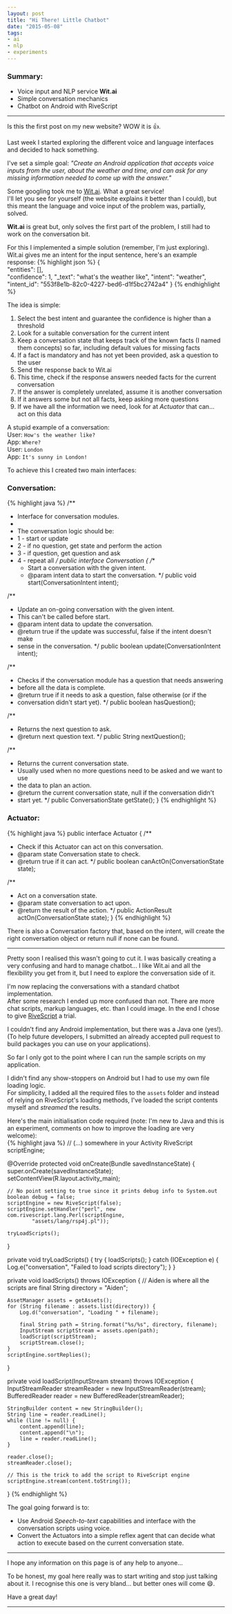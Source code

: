 ```yaml
---
layout: post
title: "Hi There! Little Chatbot"
date: "2015-05-08"
tags:
- ai
- nlp
- experiments
---
```


### Summary:
* Voice input and NLP service **Wit.ai**  
* Simple conversation mechanics  
* Chatbot on Android with RiveScript  

---

Is this the first post on my new website? WOW it is :thumbsup:.  

Last week I started exploring the different voice and language interfaces and
decided to hack something.  

I've set a simple goal: _"Create an Android application that accepts voice
inputs from the user, about the weather and time, and can ask for any missing
information needed to come up with the answer."_  

Some googling took me to [Wit.ai](https://wit.ai/). What a great service!  
I'll let you see for yourself (the website explains it better than I could), but
this meant the language and voice input of the problem was, partially, solved.  

**Wit.ai** is great but, only solves the first part of the problem, I still had
to work on the conversation bit.

For this I implemented a simple solution (remember, I'm just exploring).  
Wit.ai gives me an intent for the input sentence, here's an example response:
{% highlight json %}
{  
  "entities": [],  
  "confidence": 1,
  "_text": "what's the weather like",
  "intent": "weather",
  "intent_id": "553f8e1b-82c0-4227-bed6-d1f5bc2742a4"
}
{% endhighlight %}

The idea is simple:  

1. Select the best intent and guarantee the confidence is higher than a
threshold  
1. Look for a suitable conversation for the current intent  
1. Keep a conversation state that keeps track of the known facts (I named them
  concepts) so far, including default values for missing facts  
1. If a fact is mandatory and has not yet been provided, ask a question to the
user  
1. Send the response back to Wit.ai  
1. This time, check if the response answers needed facts for the current
conversation  
1. If the answer is completely unrelated, assume it is another conversation  
1. If it answers some but not all facts, keep asking more questions  
1. If we have all the information we need, look for at _Actuator_ that can...
act on this data  

A stupid example of a conversation:  
User: `How's the weather like?`  
App: `Where?`  
User: `London`  
App: `It's sunny in London!`  

To achieve this I created two main interfaces:  

### Conversation:  
{% highlight java %}
/**
 * Interface for conversation modules.
 *
 * The conversation logic should be:
 * 1 - start or update
 * 2 - if no question, get state and perform the action
 * 3 - if question, get question and ask
 * 4 - repeat all
 */
public interface Conversation {
  /**
   * Start a conversation with the given intent.
   * @param intent data to start the conversation.
   */
  public void start(ConversationIntent intent);

  /**
   * Update an on-going conversation with the given intent.
   * This can't be called before start.
   * @param intent data to update the conversation.
   * @return true if the update was successful, false if the intent doesn't make
   * sense in the conversation.
   */
  public boolean update(ConversationIntent intent);

  /**
   * Checks if the conversation module has a question that needs answering
   * before all the data is complete.
   * @return true if it needs to ask a question, false otherwise (or if the
   * conversation didn't start yet).
   */
  public boolean hasQuestion();

  /**
   * Returns the next question to ask.
   * @return next question text.
   */
  public String nextQuestion();

  /**
   * Returns the current conversation state.
   * Usually used when no more questions need to be asked and we want to use
   * the data to plan an action.
   * @return the current conversation state, null if the conversation didn't
   * start yet.
   */
  public ConversationState getState();
}
{% endhighlight %}

### Actuator:  
{% highlight java %}
public interface Actuator {
  /**
   * Check if this Actuator can act on this conversation.
   * @param state Conversation state to check.
   * @return true if it can act.
   */
  public boolean canActOn(ConversationState state);

  /**
   * Act on a conversation state.
   * @param state conversation to act upon.
   * @return the result of the action.
   */
  public ActionResult actOn(ConversationState state);
}
{% endhighlight %}

There is also a Conversation factory that, based on the intent, will create the
right conversation object or return null if none can be found.  

---

Pretty soon I realised this wasn't going to cut it. I was basically creating a
very confusing and hard to manage chatbot... I like Wit.ai and all the
flexibility you get from it, but I need to explore the conversation side of it.  

I'm now replacing the conversations with a standard chatbot implementation.  
After some research I ended up more confused than not. There are more chat
scripts, markup languages, etc. than I could image. In the end I chose to give
[RiveScript](http://www.rivescript.com/) a trial.  

I couldn't find any Android implementation, but there was a Java one (yes!).  
(To help future developers, I submitted an already accepted pull request to
build packages you can use on your applications).  

So far I only got to the point where I can run the sample scripts on my
application.  

I didn't find any show-stoppers on Android but I had to use my own file loading
logic.  
For simplicity, I added all the required files to the `assets` folder and
instead of relying on RiveScript's loading methods, I've loaded the script
contents myself and _streamed_ the results.  

Here's the main initialisation code required (note: I'm new to Java and this is
an experiment, comments on how to improve the loading are very welcome):  
{% highlight java %}
// (...) somewhere in your Activity
RiveScript scriptEngine;

@Override
protected void onCreate(Bundle savedInstanceState) {
    super.onCreate(savedInstanceState);
    setContentView(R.layout.activity_main);

    // No point setting to true since it prints debug info to System.out
    boolean debug = false;
    scriptEngine = new RiveScript(false);
    scriptEngine.setHandler("perl", new com.rivescript.lang.Perl(scriptEngine,
            "assets/lang/rsp4j.pl"));

    tryLoadScripts();
}

private void tryLoadScripts() {
    try {
        loadScripts();
    } catch (IOException e) {
        Log.e("conversation", "Failed to load scripts directory");
    }
}

private void loadScripts() throws IOException {
    // Aiden is where all the scripts are
    final String directory = "Aiden";

    AssetManager assets = getAssets();
    for (String filename : assets.list(directory)) {
        Log.d("conversation", "Loading " + filename);

        final String path = String.format("%s/%s", directory, filename);
        InputStream scriptStream = assets.open(path);
        loadScript(scriptStream);
        scriptStream.close();
    }
    scriptEngine.sortReplies();
}

private void loadScript(InputStream stream) throws IOException {
    InputStreamReader streamReader = new InputStreamReader(stream);
    BufferedReader reader = new BufferedReader(streamReader);

    StringBuilder content = new StringBuilder();
    String line = reader.readLine();
    while (line != null) {
        content.append(line);
        content.append("\n");
        line = reader.readLine();
    }

    reader.close();
    streamReader.close();

    // This is the trick to add the script to RiveScript engine
    scriptEngine.stream(content.toString());
}
{% endhighlight %}

The goal going forward is to:  

* Use Android _Speech-to-text_ capabilities and interface with the conversation
scripts using voice.  
* Convert the Actuators into a simple reflex agent that can decide what action
to execute based on the current conversation state.  

---

I hope any information on this page is of any help to anyone...  

To be honest, my goal here really was to start writing and stop just talking
about it. I recognise this one is very bland... but better ones will come
:smile:.

Have a great day!  

---
